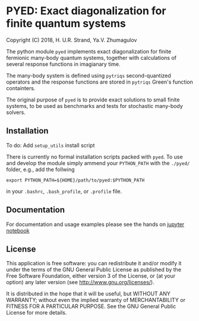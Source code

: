# **PYED**: Exact diagonalization for finite quantum systems

Copyright (C) 2018, H. U.R. Strand, Ya.V. Zhumagulov

The python module `pyed` implements exact diagonalization for finite fermionic many-body quantum systems, together with calculations of several response functions in imagianary time.

The many-body system is defined using `pytriqs` second-quantized operators and the response functions are stored in `pytriqs` Green's function containters.

The original purpose of `pyed` is to provide exact solutions to small finite systems, to be used as benchmarks and tests for stochastic many-body solvers.


## Installation

To do: Add `setup_utils` install script

There is currently no formal installation scripts packed with `pyed`. To use and develop the module simply ammend your `PYTHON_PATH` with the `./pyed/` folder, e.g., add the follwing

```
export PYTHON_PATH=${HOME}/path/to/pyed:$PYTHON_PATH
```

in your `.bashrc`, `.bash_profile`, or `.profile` file.

## Documentation

For documentation and usage examples please see the hands on [jupyter notebook](doc/Documentation.ipynb)

## License

This application is free software: you can redistribute it and/or modify it
under the terms of the GNU General Public License as published by the Free
Software Foundation, either version 3 of the License, or (at your option) any
later version (see <http://www.gnu.org/licenses/>).

It is distributed in the hope that it will be useful, but WITHOUT ANY WARRANTY;
without even the implied warranty of MERCHANTABILITY or FITNESS FOR A
PARTICULAR PURPOSE. See the GNU General Public License for more details.
